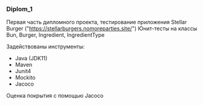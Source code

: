 ### Diplom_1

Первая часть дипломного проекта, тестирование приложения Stellar Burger
("https://stellarburgers.nomoreparties.site/")
Юнит-тесты на классы Bun, Burger, Ingredient, IngredientType

Задействованы инструменты:
- Java (JDK11)
- Maven
- Junit4
- Mockito
- Jacoco
  
Оценка покрытия с помощью Jacoco
